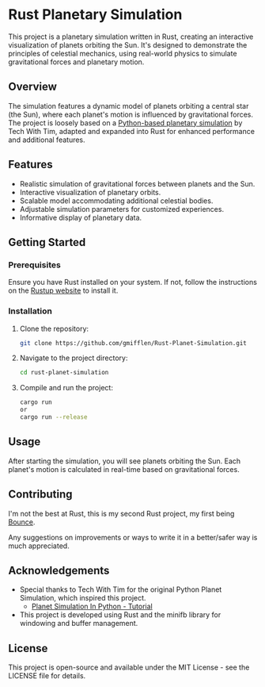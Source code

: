 # Rust Planetary Simulation

This project is a planetary simulation written in Rust, creating an interactive visualization of planets orbiting the Sun. It's designed to demonstrate the principles of celestial mechanics, using real-world physics to simulate gravitational forces and planetary motion.

## Overview

The simulation features a dynamic model of planets orbiting a central star (the Sun), where each planet's motion is influenced by gravitational forces. The project is loosely based on a [Python-based planetary simulation](https://github.com/techwithtim/Python-Planet-Simulation) by Tech With Tim, adapted and expanded into Rust for enhanced performance and additional features.

## Features

- Realistic simulation of gravitational forces between planets and the Sun.
- Interactive visualization of planetary orbits.
- Scalable model accommodating additional celestial bodies.
- Adjustable simulation parameters for customized experiences.
- Informative display of planetary data.

## Getting Started

### Prerequisites

Ensure you have Rust installed on your system. If not, follow the instructions on the [Rustup website](https://rustup.rs/) to install it.

### Installation

1. Clone the repository:
   ```bash
   git clone https://github.com/gmifflen/Rust-Planet-Simulation.git
   ```

2. Navigate to the project directory:
   ```bash
   cd rust-planet-simulation
   ```

3. Compile and run the project:
   ```bash
   cargo run
   or
   cargo run --release
   ```

## Usage

After starting the simulation, you will see planets orbiting the Sun. Each planet's motion is calculated in real-time based on gravitational forces.

## Contributing

I'm not the best at Rust, this is my second Rust project, my first being [Bounce](https://github.com/gmifflen/Bounce).

Any suggestions on improvements or ways to write it in a better/safer way is much appreciated.

## Acknowledgements

- Special thanks to Tech With Tim for the original Python Planet Simulation, which inspired this project.
  - [Planet Simulation In Python - Tutorial](https://www.youtube.com/watch?v=WTLPmUHTPqo) 
- This project is developed using Rust and the minifb library for windowing and buffer management.

## License

This project is open-source and available under the MIT License - see the LICENSE file for details.
